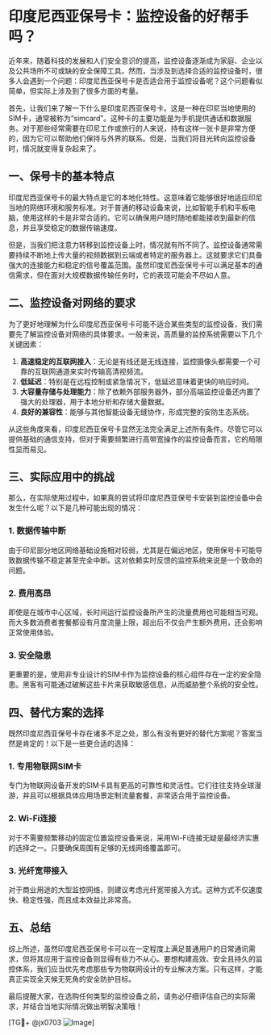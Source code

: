 # 印度尼西亚保号卡：监控设备的好帮手吗？

近年来，随着科技的发展和人们安全意识的提高，监控设备逐渐成为家庭、企业以及公共场所不可或缺的安全保障工具。然而，当涉及到选择合适的监控设备时，很多人会遇到一个问题：印度尼西亚保号卡是否适合用于监控设备呢？这个问题看似简单，但实际上涉及到了很多方面的考量。

首先，让我们来了解一下什么是印度尼西亚保号卡。这是一种在印尼当地使用的SIM卡，通常被称为“simcard”。这种卡的主要功能是为手机提供通话和数据服务。对于那些经常需要在印尼工作或旅行的人来说，持有这样一张卡是非常方便的，因为它可以帮助他们保持与外界的联系。但是，当我们将目光转向监控设备时，情况就变得复杂起来了。

## 一、保号卡的基本特点

印度尼西亚保号卡的最大特点是它的本地化特性。这意味着它能够很好地适应印尼当地的网络环境和服务标准。对于普通的移动设备来说，比如智能手机和平板电脑，使用这样的卡是非常合适的。它可以确保用户随时随地都能接收到最新的信息，并且享受稳定的数据传输速度。

但是，当我们把注意力转移到监控设备上时，情况就有所不同了。监控设备通常需要持续不断地上传大量的视频数据到云端或者特定的服务器上。这就要求它们具备强大的连接能力和稳定的信号覆盖范围。虽然印度尼西亚保号卡可以满足基本的通信需求，但在面对大规模数据传输任务时，它的表现可能会不尽如人意。

## 二、监控设备对网络的要求

为了更好地理解为什么印度尼西亚保号卡可能不适合某些类型的监控设备，我们需要先了解监控设备对网络的具体要求。一般来说，高质量的监控系统需要以下几个关键因素：

1. **高速稳定的互联网接入**：无论是有线还是无线连接，监控摄像头都需要一个可靠的互联网通道来实时传输高清视频流。
2. **低延迟**：特别是在远程控制或紧急情况下，低延迟意味着更快的响应时间。
3. **大容量存储与处理能力**：除了依赖外部服务器外，部分高端监控设备还内置了强大的处理器，用于本地分析和存储大量数据。
4. **良好的兼容性**：能够与其他智能设备无缝协作，形成完整的安防生态系统。

从这些角度来看，印度尼西亚保号卡显然无法完全满足上述所有条件。尽管它可以提供基础的通信支持，但对于需要频繁进行高带宽操作的监控设备而言，它的局限性显而易见。

## 三、实际应用中的挑战

那么，在实际使用过程中，如果真的尝试将印度尼西亚保号卡安装到监控设备中会发生什么呢？以下是几种可能出现的情况：

### 1. 数据传输中断
由于印尼部分地区网络基础设施相对较弱，尤其是在偏远地区，使用保号卡可能导致数据传输不稳定甚至完全中断。这对依赖实时反馈的监控系统来说是一个致命的问题。

### 2. 费用高昂
即使是在城市中心区域，长时间运行监控设备所产生的流量费用也可能相当可观。而大多数消费者套餐都设有月度流量上限，超出后不仅会产生额外费用，还会影响正常使用体验。

### 3. 安全隐患
更重要的是，使用非专业设计的SIM卡作为监控设备的核心组件存在一定的安全隐患。黑客有可能通过破解这些卡片来获取敏感信息，从而威胁整个系统的安全性。

## 四、替代方案的选择

既然印度尼西亚保号卡存在诸多不足之处，那么有没有更好的替代方案呢？答案当然是肯定的！以下是一些更合适的选择：

### 1. 专用物联网SIM卡
专门为物联网设备开发的SIM卡具有更高的可靠性和灵活性。它们往往支持全球漫游，并且可以根据具体应用场景定制流量套餐，非常适合用于监控设备。

### 2. Wi-Fi连接
对于不需要频繁移动的固定位置监控设备来说，采用Wi-Fi连接无疑是最经济实惠的选择之一。只要确保周围有足够的无线网络覆盖即可。

### 3. 光纤宽带接入
对于商业用途的大型监控网络，则建议考虑光纤宽带接入方式。这种方式不仅速度快、稳定性强，而且成本效益比非常高。

## 五、总结

综上所述，虽然印度尼西亚保号卡可以在一定程度上满足普通用户的日常通讯需求，但将其应用于监控设备则显得有些力不从心。要想构建高效、安全且持久的监控体系，我们应当优先考虑那些专为物联网设计的专业解决方案。只有这样，才能真正实现全天候无死角的安全防护目标。

最后提醒大家，在选购任何类型的监控设备之前，请务必仔细评估自己的实际需求，并结合当地实际情况做出明智决策哦！

[TG💪+ @jx0703 ![Image](https://github.com/user-attachments/assets/dbca1d08-cadb-493c-b0ec-ad6f7a83f270)]